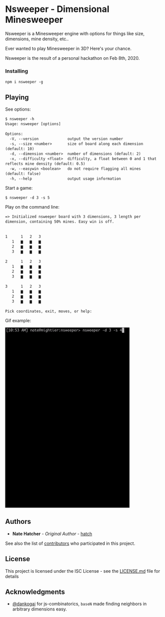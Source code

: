 # Nsweeper - Dimensional Minesweeper

Nsweeper is a Minesweeper engine with options for things like size, dimensions, mine density, etc..

Ever wanted to play Minesweeper in 3D? Here's your chance.

Nsweeper is the result of a personal hackathon on Feb 8th, 2020.

### Installing

```
npm i nsweeper -g
```

## Playing

See options:

```
$ nsweeper -h
Usage: nsweeper [options]

Options:
  -V, --version             output the version number
  -s, --size <number>       size of board along each dimension (default: 10)
  -d, --dimension <number>  number of dimensions (default: 2)
  -x, --difficulty <float>  difficulty, a float between 0 and 1 that reflects mine density (default: 0.5)
  -w, --easywin <boolean>   do not require flagging all mines (default: false)
  -h, --help                output usage information
```

Start a game:

```
$ nsweeper -d 3 -s 5
```

Play on the command line:

```
=> Initialized nsweeper board with 3 dimensions, 3 length per dimension, containing 50% mines. Easy win is off.


1      1   2   3
   1   ▆   ▆   ▆
   2   ▆   ▆   ▆
   3   ▆   ▆   ▆

2      1   2   3
   1   ▆   ▆   ▆
   2   ▆   ▆   ▆
   3   ▆   ▆   ▆

3      1   2   3
   1   ▆   ▆   ▆
   2   ▆   ▆   ▆
   3   ▆   ▆   ▆

Pick coordinates, exit, moves, or help:
```

Gif example:

![Demo](nsweeper_demo.gif)

## Authors

- **Nate Hatcher** - _Original Author_ - [hatch](https://github.com/hatch)

See also the list of [contributors](https://github.com/hatch/nsweeper/contributors) who participated in this project.

## License

This project is licensed under the ISC License - see the [LICENSE.md](LICENSE.md) file for details

## Acknowledgments

- [@dankogai](https://github.com/dankogai) for js-combinatorics, `baseN` made finding neighbors in arbitrary dimensions easy.

